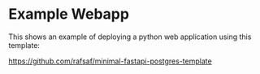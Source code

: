 # Example Webapp

This shows an example of deploying a python web application using this template:

https://github.com/rafsaf/minimal-fastapi-postgres-template